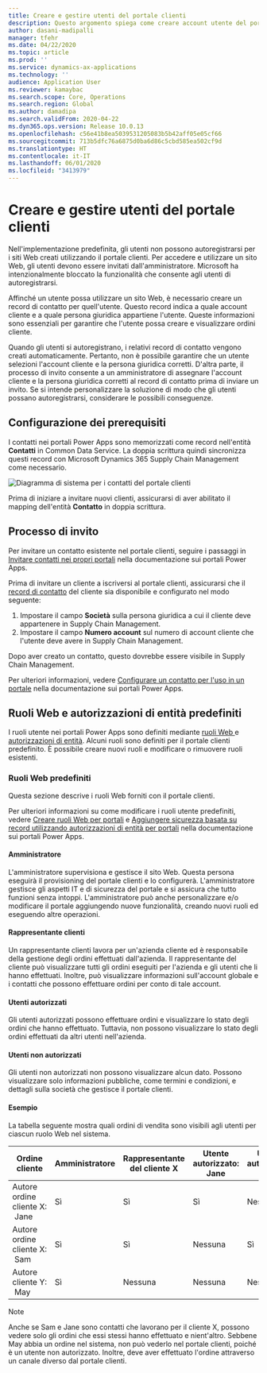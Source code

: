 ```yaml
---
title: Creare e gestire utenti del portale clienti
description: Questo argomento spiega come creare account utente del portale clienti e impostare le relative autorizzazioni.
author: dasani-madipalli
manager: tfehr
ms.date: 04/22/2020
ms.topic: article
ms.prod: ''
ms.service: dynamics-ax-applications
ms.technology: ''
audience: Application User
ms.reviewer: kamaybac
ms.search.scope: Core, Operations
ms.search.region: Global
ms.author: damadipa
ms.search.validFrom: 2020-04-22
ms.dyn365.ops.version: Release 10.0.13
ms.openlocfilehash: c56e41b8ea5039531205083b5b42aff05e05cf66
ms.sourcegitcommit: 713b5dfc76a6875d0ba6d86c5cbd585ea502cf9d
ms.translationtype: HT
ms.contentlocale: it-IT
ms.lasthandoff: 06/01/2020
ms.locfileid: "3413979"
---
```

# <a name="create-and-manage-customer-portal-users"></a>Creare e gestire utenti del portale clienti

Nell'implementazione predefinita, gli utenti non possono autoregistrarsi per i siti Web creati utilizzando il portale clienti. Per accedere e utilizzare un sito Web, gli utenti devono essere invitati dall'amministratore. Microsoft ha intenzionalmente bloccato la funzionalità che consente agli utenti di autoregistrarsi.

Affinché un utente possa utilizzare un sito Web, è necessario creare un record di contatto per quell'utente. Questo record indica a quale account cliente e a quale persona giuridica appartiene l'utente. Queste informazioni sono essenziali per garantire che l'utente possa creare e visualizzare ordini cliente.

Quando gli utenti si autoregistrano, i relativi record di contatto vengono creati automaticamente. Pertanto, non è possibile garantire che un utente selezioni l'account cliente e la persona giuridica corretti. D'altra parte, il processo di invito consente a un amministratore di assegnare l'account cliente e la persona giuridica corretti al record di contatto prima di inviare un invito. Se si intende personalizzare la soluzione di modo che gli utenti possano autoregistrarsi, considerare le possibili conseguenze.

## <a name="prerequisite-setup"></a>Configurazione dei prerequisiti

I contatti nei portali Power Apps sono memorizzati come record nell'entità **Contatti** in Common Data Service. La doppia scrittura quindi sincronizza questi record con Microsoft Dynamics 365 Supply Chain Management come necessario.

![![Diagramma di sistema per i contatti del portale clienti](media/customer-portal-contacts.png "Diagramma di sistema per i contatti del portale clienti")](media/customer-portal-contacts.png "System diagram for Customer portal contacts")

Prima di iniziare a invitare nuovi clienti, assicurarsi di aver abilitato il mapping dell'entità **Contatto** in doppia scrittura.

## <a name="the-invitation-process"></a>Processo di invito

Per invitare un contatto esistente nel portale clienti, seguire i passaggi in [Invitare contatti nei propri portali](https://docs.microsoft.com/powerapps/maker/portals/configure/invite-contacts) nella documentazione sui portali Power Apps.

Prima di invitare un cliente a iscriversi al portale clienti, assicurarsi che il [record di contatto](https://docs.microsoft.com/powerapps/maker/portals/configure/configure-contacts) del cliente sia disponibile e configurato nel modo seguente:

1. Impostare il campo **Società** sulla persona giuridica a cui il cliente deve appartenere in Supply Chain Management.
2. Impostare il campo **Numero account** sul numero di account cliente che l'utente deve avere in Supply Chain Management.

Dopo aver creato un contatto, questo dovrebbe essere visibile in Supply Chain Management.

Per ulteriori informazioni, vedere [Configurare un contatto per l'uso in un portale](https://docs.microsoft.com/powerapps/maker/portals/configure/configure-contacts) nella documentazione sui portali Power Apps.

## <a name="out-of-box-web-roles-and-entity-permissions"></a>Ruoli Web e autorizzazioni di entità predefiniti

I ruoli utente nei portali Power Apps sono definiti mediante [ruoli Web ](https://docs.microsoft.com/powerapps/maker/portals/configure/create-web-roles) e [autorizzazioni di entità](https://docs.microsoft.com/powerapps/maker/portals/configure/assign-entity-permissions). Alcuni ruoli sono definiti per il portale clienti predefinito. È possibile creare nuovi ruoli e modificare o rimuovere ruoli esistenti.

### <a name="out-of-box-web-roles"></a>Ruoli Web predefiniti

Questa sezione descrive i ruoli Web forniti con il portale clienti.

Per ulteriori informazioni su come modificare i ruoli utente predefiniti, vedere [Creare ruoli Web per portali](https://docs.microsoft.com/powerapps/maker/portals/configure/create-web-roles) e [Aggiungere sicurezza basata su record utilizzando autorizzazioni di entità per portali](https://docs.microsoft.com/powerapps/maker/portals/configure/assign-entity-permissions) nella documentazione sui portali Power Apps.

#### <a name="administrator"></a>Amministratore

L'amministratore supervisiona e gestisce il sito Web. Questa persona eseguirà il provisioning del portale clienti e lo configurerà. L'amministratore gestisce gli aspetti IT e di sicurezza del portale e si assicura che tutto funzioni senza intoppi. L'amministratore può anche personalizzare e/o modificare il portale aggiungendo nuove funzionalità, creando nuovi ruoli ed eseguendo altre operazioni.

#### <a name="customer-representative"></a>Rappresentante clienti

Un rappresentante clienti lavora per un'azienda cliente ed è responsabile della gestione degli ordini effettuati dall'azienda. Il rappresentante del cliente può visualizzare tutti gli ordini eseguiti per l'azienda e gli utenti che li hanno effettuati. Inoltre, può visualizzare informazioni sull'account globale e i contatti che possono effettuare ordini per conto di tale account.

#### <a name="authorized-users"></a>Utenti autorizzati

Gli utenti autorizzati possono effettuare ordini e visualizzare lo stato degli ordini che hanno effettuato. Tuttavia, non possono visualizzare lo stato degli ordini effettuati da altri utenti nell'azienda.

#### <a name="unauthorized-users"></a>Utenti non autorizzati

Gli utenti non autorizzati non possono visualizzare alcun dato. Possono visualizzare solo informazioni pubbliche, come termini e condizioni, e dettagli sulla società che gestisce il portale clienti.

#### <a name="example"></a>Esempio

La tabella seguente mostra quali ordini di vendita sono visibili agli utenti per ciascun ruolo Web nel sistema.

| Ordine cliente | Amministratore | Rappresentante del cliente&nbsp;X | Utente autorizzato: Jane | Utente autorizzato: Sam | Utente non autorizzato: May |
|---|---|---|---|---|---|
| Autore ordine cliente&nbsp;X: &nbsp;Jane | Sì | Sì | Sì | Nessuna | Nessuna |
| Autore ordine cliente&nbsp;X: &nbsp;Sam | Sì | Sì | Nessuna | Sì | Nessuna |
| Autore cliente&nbsp;Y: &nbsp;May | Sì | Nessuna | Nessuna | Nessuna | Nessuna |

> [!NOTE]
> Anche se Sam e Jane sono contatti che lavorano per il cliente X, possono vedere solo gli ordini che essi stessi hanno effettuato e nient'altro. Sebbene May abbia un ordine nel sistema, non può vederlo nel portale clienti, poiché è un utente non autorizzato. Inoltre, deve aver effettuato l'ordine attraverso un canale diverso dal portale clienti.
